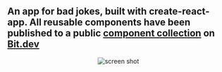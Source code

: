 ## An app for bad jokes, built with create-react-app. All reusable components have been published to a public [component collection](https://bit.dev/eden/badjokes) on [Bit.dev](https://bit.dev)

<p align="center">
  <img src="https://user-images.githubusercontent.com/49904302/82163669-545b6600-98b5-11ea-91ac-b63534416605.png" alt="screen shot">
<p>
